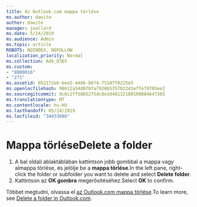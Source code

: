```yaml
---
title: Az Outlook.com mappa törlése
ms.author: daeite
author: daeite
manager: joallard
ms.date: 5/24/2019
ms.audience: Admin
ms.topic: article
ROBOTS: NOINDEX, NOFOLLOW
localization_priority: Normal
ms.collection: Adm_O365
ms.custom:
- "8000016"
- "271"
ms.assetid: 052172e6-bee2-4466-b674-75187f0225e5
ms.openlocfilehash: 98612a54d07bfa7920b535702243effe79705ee2
ms.sourcegitcommit: 9c6c2ff5865275dc8e3d48132180108884647365
ms.translationtype: MT
ms.contentlocale: hu-HU
ms.lasthandoff: 05/24/2019
ms.locfileid: "34433686"
---
```

# <a name="delete-a-folder"></a><span data-ttu-id="86618-102">Mappa törlése</span><span class="sxs-lookup"><span data-stu-id="86618-102">Delete a folder</span></span>

1. <span data-ttu-id="86618-103">A bal oldali ablaktáblában kattintson jobb gombbal a mappa vagy almappa törlése, és jelölje be a **mappa törlése**.</span><span class="sxs-lookup"><span data-stu-id="86618-103">In the left pane, right-click the folder or subfolder you want to delete and select **Delete folder**.</span></span>
2. <span data-ttu-id="86618-104">Kattintson az **OK gombra** megerősítéséhez.</span><span class="sxs-lookup"><span data-stu-id="86618-104">Select **OK** to confirm.</span></span>

<span data-ttu-id="86618-105">Többet megtudni, olvassa el [az Outlook.com mappa törlése](https://go.microsoft.com/fwlink/p/?linkid=873134).</span><span class="sxs-lookup"><span data-stu-id="86618-105">To learn more, see [Delete a folder in Outlook.com](https://go.microsoft.com/fwlink/p/?linkid=873134).</span></span>